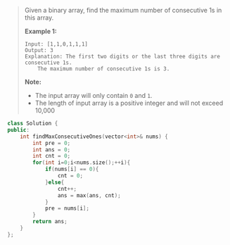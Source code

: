 > Given a binary array, find the maximum number of consecutive 1s in this array.
>
> **Example 1:**
>
> ```
> Input: [1,1,0,1,1,1]
> Output: 3
> Explanation: The first two digits or the last three digits are consecutive 1s.
>     The maximum number of consecutive 1s is 3.
> ```
>
> 
>
> **Note:**
>
> - The input array will only contain `0` and `1`.
> - The length of input array is a positive integer and will not exceed 10,000

```cpp
class Solution {
public:
    int findMaxConsecutiveOnes(vector<int>& nums) {
        int pre = 0;
        int ans = 0;
        int cnt = 0;
        for(int i=0;i<nums.size();++i){
            if(nums[i] == 0){
                cnt = 0;
            }else{
                cnt++;
                ans = max(ans, cnt);
            }
            pre = nums[i];
        }
        return ans;
    }
};
```

